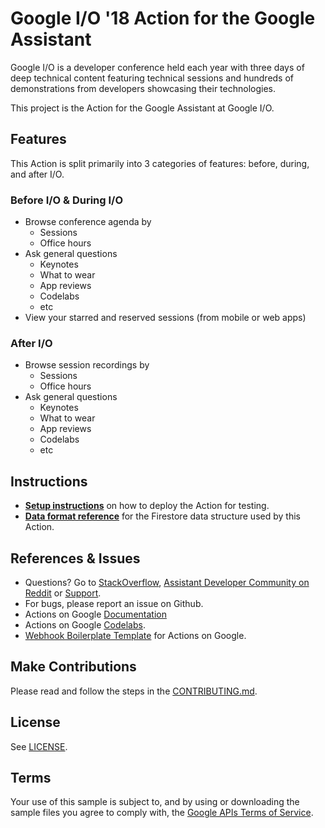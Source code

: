 # Google I/O '18 Action for the Google Assistant

Google I/O is a developer conference held each year with three days of deep
technical content featuring technical sessions and hundreds of demonstrations
from developers showcasing their technologies.

This project is the Action for the Google Assistant at Google I/O.

## Features
This Action is split primarily into 3 categories of features: before, during, and after I/O.

### Before I/O & During I/O
* Browse conference agenda by
  * Sessions
  * Office hours
* Ask general questions
  * Keynotes
  * What to wear
  * App reviews
  * Codelabs
  * etc
* View your starred and reserved sessions (from mobile or web apps)

### After I/O
* Browse session recordings by
  * Sessions
  * Office hours
* Ask general questions
  * Keynotes
  * What to wear
  * App reviews
  * Codelabs
  * etc

## Instructions
* **[Setup instructions](docs/SETUP.md)** on how to deploy the Action for testing.
* **[Data format reference](docs/DATA.md)** for the Firestore data structure used by this Action.

## References & Issues
+ Questions? Go to [StackOverflow](https://stackoverflow.com/questions/tagged/actions-on-google), [Assistant Developer Community on Reddit](https://www.reddit.com/r/GoogleAssistantDev/) or [Support](https://developers.google.com/assistant/support).
+ For bugs, please report an issue on Github.
+ Actions on Google [Documentation](https://developers.google.com/assistant)
+ Actions on Google [Codelabs](https://codelabs.developers.google.com/?cat=Assistant).
+ [Webhook Boilerplate Template](https://github.com/actions-on-google/dialogflow-webhook-boilerplate-nodejs) for Actions on Google.
 
## Make Contributions
Please read and follow the steps in the [CONTRIBUTING.md](CONTRIBUTING.md).
 
## License
See [LICENSE](LICENSE).
 
## Terms
Your use of this sample is subject to, and by using or downloading the sample files you agree to comply with, the [Google APIs Terms of Service](https://developers.google.com/terms/).
